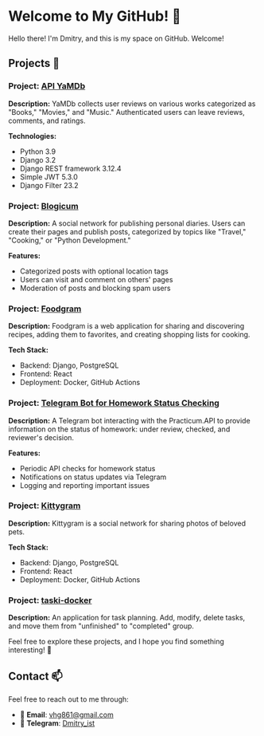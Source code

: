 # Welcome to My GitHub! 👋

Hello there! I'm Dmitry, and this is my space on GitHub. Welcome!

## Projects 🚀

### Project: [API YaMDb](https://github.com/vhg860/api_yamdb)

**Description:**
YaMDb collects user reviews on various works categorized as "Books," "Movies," and "Music." Authenticated users can leave reviews, comments, and ratings.

**Technologies:**
- Python 3.9
- Django 3.2
- Django REST framework 3.12.4
- Simple JWT 5.3.0
- Django Filter 23.2

### Project: [Blogicum](https://github.com/vhg860/django_sprint4)

**Description:**
A social network for publishing personal diaries. Users can create their pages and publish posts, categorized by topics like "Travel," "Cooking," or "Python Development."

**Features:**
- Categorized posts with optional location tags
- Users can visit and comment on others' pages
- Moderation of posts and blocking spam users

### Project: [Foodgram](https://github.com/vhg860/foodgram-project-react)

**Description:**
Foodgram is a web application for sharing and discovering recipes, adding them to favorites, and creating shopping lists for cooking.

**Tech Stack:**
- Backend: Django, PostgreSQL
- Frontend: React
- Deployment: Docker, GitHub Actions

### Project: [Telegram Bot for Homework Status Checking](https://github.com/vhg860/homework_bot)

**Description:**
A Telegram bot interacting with the Practicum.API to provide information on the status of homework: under review, checked, and reviewer's decision.

**Features:**
- Periodic API checks for homework status
- Notifications on status updates via Telegram
- Logging and reporting important issues

### Project: [Kittygram](https://github.com/vhg860/kittygram_final)

**Description:**
Kittygram is a social network for sharing photos of beloved pets.

**Tech Stack:**
- Backend: Django, PostgreSQL
- Frontend: React
- Deployment: Docker, GitHub Actions

### Project: [taski-docker](https://github.com/vhg860/taski-docker)

**Description:**
An application for task planning. Add, modify, delete tasks, and move them from "unfinished" to "completed" group.

Feel free to explore these projects, and I hope you find something interesting! 🌟

## Contact 📫

Feel free to reach out to me through:

- 📧 **Email**: vhg861@gmail.com
- 📱 **Telegram**: [Dmitry_ist](https://t.me/Dmitry_ist)
